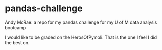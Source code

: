 # pandas-challenge
Andy McRae: a repo for my pandas challenge for my U of M data analysis bootcamp

I would like to be graded on the HerosOfPymoli. That is the one I feel I did the best on.

